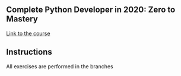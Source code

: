 ## Complete Python Developer in 2020: Zero to Mastery

[Link to the course](https://www.udemy.com/course/complete-python-developer-zero-to-mastery/)

## Instructions
All exercises are performed in the branches